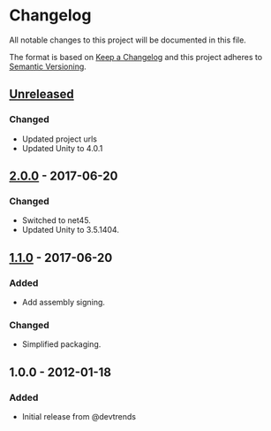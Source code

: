 # Changelog
All notable changes to this project will be documented in this file.

The format is based on [Keep a Changelog](http://keepachangelog.com/)
and this project adheres to [Semantic Versioning](http://semver.org/).

## [Unreleased]
### Changed
- Updated project urls
- Updated Unity to 4.0.1

## [2.0.0] - 2017-06-20
### Changed
- Switched to net45.
- Updated Unity to 3.5.1404.

## [1.1.0] - 2017-06-20
### Added
- Add assembly signing.

### Changed
- Simplified packaging.

## 1.0.0 - 2012-01-18
### Added
- Initial release from @devtrends

[Unreleased]: https://github.com/ViceIce/unity.wcf/compare/v2.0.0...HEAD
[2.0.0]: https://github.com/ViceIce/unity.wcf/compare/v1.1.0...v2.0.0
[1.1.0]: https://github.com/ViceIce/unity.wcf/compare/v1.0.0...v1.1.0
